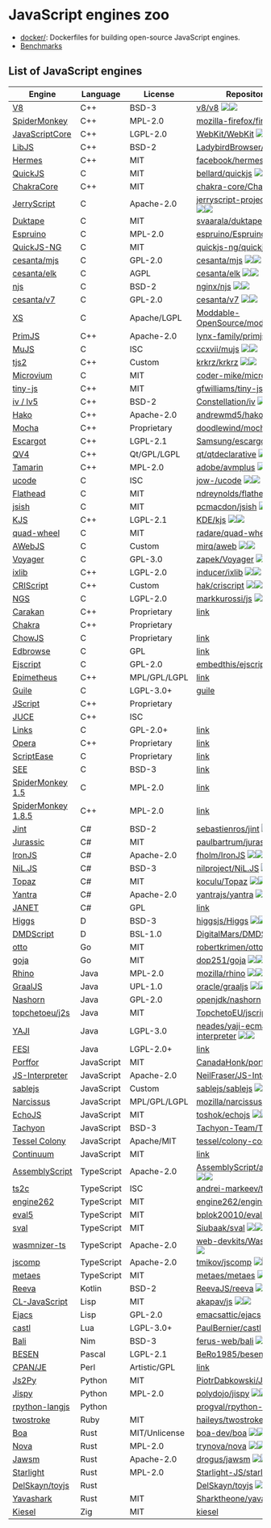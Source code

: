 # JavaScript engines zoo

  * [docker/](docker/): Dockerfiles for building open-source JavaScript engines.
  * [Benchmarks](https://ivankra.github.io/javascript-zoo/)

## List of JavaScript engines

| Engine | Language | License | Repository/URL |
|---|---|---|---|
| [V8](v8.md)                      | C++        | BSD-3 | [v8/v8](https://github.com/v8/v8) <img src="https://img.shields.io/github/stars/v8/v8?label=&style=flat-square" /><img src="https://img.shields.io/github/last-commit/v8/v8?label=&style=flat-square" /> |
| [SpiderMonkey](spidermonkey.md)  | C++        | MPL-2.0 | [mozilla-firefox/firefox](https://github.com/mozilla-firefox/firefox) <img src="https://img.shields.io/github/stars/mozilla-firefox/firefox?label=&style=flat-square" /><img src="https://img.shields.io/github/last-commit/mozilla-firefox/firefox?label=&style=flat-square" /> |
| [JavaScriptCore](jsc.md)         | C++        | LGPL-2.0 | [WebKit/WebKit](https://github.com/WebKit/WebKit) <img src="https://img.shields.io/github/stars/WebKit/WebKit?label=&style=flat-square" /><img src="https://img.shields.io/github/last-commit/WebKit/WebKit?label=&style=flat-square" /> |
| [LibJS](libjs.md)                | C++        | BSD-2 | [LadybirdBrowser/ladybird](https://github.com/LadybirdBrowser/ladybird) <img src="https://img.shields.io/github/stars/LadybirdBrowser/ladybird?label=&style=flat-square" /><img src="https://img.shields.io/github/last-commit/LadybirdBrowser/ladybird?label=&style=flat-square" /> |
| [Hermes](hermes.md)              | C++        | MIT | [facebook/hermes](https://github.com/facebook/hermes) <img src="https://img.shields.io/github/stars/facebook/hermes?label=&style=flat-square" /><img src="https://img.shields.io/github/last-commit/facebook/hermes?label=&style=flat-square" /> |
| [QuickJS](quickjs.md)            | C          | MIT | [bellard/quickjs](https://github.com/bellard/quickjs) <img src="https://img.shields.io/github/stars/bellard/quickjs?label=&style=flat-square" /><img src="https://img.shields.io/github/last-commit/bellard/quickjs?label=&style=flat-square" /> |
| [ChakraCore](chakracore.md)      | C++        | MIT | [chakra-core/ChakraCore](https://github.com/chakra-core/ChakraCore) <img src="https://img.shields.io/github/stars/chakra-core/ChakraCore?label=&style=flat-square" /><img src="https://img.shields.io/github/last-commit/chakra-core/ChakraCore?label=&style=flat-square" /> |
| [JerryScript](jerryscript.md)    | C          | Apache-2.0 | [jerryscript-project/jerryscript](https://github.com/jerryscript-project/jerryscript) <img src="https://img.shields.io/github/stars/jerryscript-project/jerryscript?label=&style=flat-square" /><img src="https://img.shields.io/github/last-commit/jerryscript-project/jerryscript?label=&style=flat-square" /> |
| [Duktape](duktape.md)            | C          | MIT | [svaarala/duktape](https://github.com/svaarala/duktape) <img src="https://img.shields.io/github/stars/svaarala/duktape?label=&style=flat-square" /><img src="https://img.shields.io/github/last-commit/svaarala/duktape?label=&style=flat-square" /> |
| [Espruino](espruino.md)          | C          | MPL-2.0 | [espruino/Espruino](https://github.com/espruino/Espruino) <img src="https://img.shields.io/github/stars/espruino/Espruino?label=&style=flat-square" /><img src="https://img.shields.io/github/last-commit/espruino/Espruino?label=&style=flat-square" /> |
| [QuickJS-NG](quickjs-ng.md)      | C          | MIT | [quickjs-ng/quickjs](https://github.com/quickjs-ng/quickjs) <img src="https://img.shields.io/github/stars/quickjs-ng/quickjs?label=&style=flat-square" /><img src="https://img.shields.io/github/last-commit/quickjs-ng/quickjs?label=&style=flat-square" /> |
| [cesanta/mjs](cesanta-mjs.md)    | C          | GPL-2.0 | [cesanta/mjs](https://github.com/cesanta/mjs) <img src="https://img.shields.io/github/stars/cesanta/mjs?label=&style=flat-square" /><img src="https://img.shields.io/github/last-commit/cesanta/mjs?label=&style=flat-square" /> |
| [cesanta/elk](cesanta-elk.md)    | C          | AGPL | [cesanta/elk](https://github.com/cesanta/elk) <img src="https://img.shields.io/github/stars/cesanta/elk?label=&style=flat-square" /><img src="https://img.shields.io/github/last-commit/cesanta/elk?label=&style=flat-square" /> |
| [njs](njs.md)                    | C          | BSD-2 | [nginx/njs](https://github.com/nginx/njs) <img src="https://img.shields.io/github/stars/nginx/njs?label=&style=flat-square" /><img src="https://img.shields.io/github/last-commit/nginx/njs?label=&style=flat-square" /> |
| [cesanta/v7](cesanta-v7.md)      | C          | GPL-2.0 | [cesanta/v7](https://github.com/cesanta/v7) <img src="https://img.shields.io/github/stars/cesanta/v7?label=&style=flat-square" /><img src="https://img.shields.io/github/last-commit/cesanta/v7?label=&style=flat-square" /> |
| [XS](xs.md)                      | C          | Apache/LGPL | [Moddable-OpenSource/moddable](https://github.com/Moddable-OpenSource/moddable) <img src="https://img.shields.io/github/stars/Moddable-OpenSource/moddable?label=&style=flat-square" /><img src="https://img.shields.io/github/last-commit/Moddable-OpenSource/moddable?label=&style=flat-square" /> |
| [PrimJS](primjs.md)              | C++        | Apache-2.0 | [lynx-family/primjs](https://github.com/lynx-family/primjs) <img src="https://img.shields.io/github/stars/lynx-family/primjs?label=&style=flat-square" /><img src="https://img.shields.io/github/last-commit/lynx-family/primjs?label=&style=flat-square" /> |
| [MuJS](mujs.md)                  | C          | ISC | [ccxvii/mujs](https://github.com/ccxvii/mujs) <img src="https://img.shields.io/github/stars/ccxvii/mujs?label=&style=flat-square" /><img src="https://img.shields.io/github/last-commit/ccxvii/mujs?label=&style=flat-square" /> |
| [tjs2](tjs2.md)                  | C++        | Custom | [krkrz/krkrz](https://github.com/krkrz/krkrz) <img src="https://img.shields.io/github/stars/krkrz/krkrz?label=&style=flat-square" /><img src="https://img.shields.io/github/last-commit/krkrz/krkrz?label=&style=flat-square" /> |
| [Microvium](microvium.md)        | C          | MIT | [coder-mike/microvium](https://github.com/coder-mike/microvium) <img src="https://img.shields.io/github/stars/coder-mike/microvium?label=&style=flat-square" /><img src="https://img.shields.io/github/last-commit/coder-mike/microvium?label=&style=flat-square" /> |
| [tiny-js](tiny-js.md)            | C++        | MIT | [gfwilliams/tiny-js](https://github.com/gfwilliams/tiny-js) <img src="https://img.shields.io/github/stars/gfwilliams/tiny-js?label=&style=flat-square" /><img src="https://img.shields.io/github/last-commit/gfwilliams/tiny-js?label=&style=flat-square" /> |
| [iv / lv5](iv-lv5.md)            | C++        | BSD-2 | [Constellation/iv](https://github.com/Constellation/iv) <img src="https://img.shields.io/github/stars/Constellation/iv?label=&style=flat-square" /><img src="https://img.shields.io/github/last-commit/Constellation/iv?label=&style=flat-square" /> |
| [Hako](hako.md)                  | C++        | Apache-2.0 | [andrewmd5/hako](https://github.com/andrewmd5/hako) <img src="https://img.shields.io/github/stars/andrewmd5/hako?label=&style=flat-square" /><img src="https://img.shields.io/github/last-commit/andrewmd5/hako?label=&style=flat-square" /> |
| [Mocha](mocha.md)                | C++        | Proprietary | [doodlewind/mocha1995](https://github.com/doodlewind/mocha1995) <img src="https://img.shields.io/github/stars/doodlewind/mocha1995?label=&style=flat-square" /><img src="https://img.shields.io/github/last-commit/doodlewind/mocha1995?label=&style=flat-square" /> |
| [Escargot](escargot.md)          | C++        | LGPL-2.1 | [Samsung/escargot](https://github.com/Samsung/escargot) <img src="https://img.shields.io/github/stars/Samsung/escargot?label=&style=flat-square" /><img src="https://img.shields.io/github/last-commit/Samsung/escargot?label=&style=flat-square" /> |
| [QV4](qv4.md)                    | C++        | Qt/GPL/LGPL | [qt/qtdeclarative](https://github.com/qt/qtdeclarative) <img src="https://img.shields.io/github/stars/qt/qtdeclarative?label=&style=flat-square" /><img src="https://img.shields.io/github/last-commit/qt/qtdeclarative?label=&style=flat-square" /> |
| [Tamarin](tamarin.md)            | C++        | MPL-2.0 | [adobe/avmplus](https://github.com/adobe/avmplus) <img src="https://img.shields.io/github/stars/adobe/avmplus?label=&style=flat-square" /><img src="https://img.shields.io/github/last-commit/adobe/avmplus?label=&style=flat-square" /> |
| [ucode](ucode.md)                | C          | ISC | [jow-/ucode](https://github.com/jow-/ucode) <img src="https://img.shields.io/github/stars/jow-/ucode?label=&style=flat-square" /><img src="https://img.shields.io/github/last-commit/jow-/ucode?label=&style=flat-square" /> |
| [Flathead](flathead.md)          | C          | MIT | [ndreynolds/flathead](https://github.com/ndreynolds/flathead) <img src="https://img.shields.io/github/stars/ndreynolds/flathead?label=&style=flat-square" /><img src="https://img.shields.io/github/last-commit/ndreynolds/flathead?label=&style=flat-square" /> |
| [jsish](jsish.md)                | C          | MIT | [pcmacdon/jsish](https://github.com/pcmacdon/jsish) <img src="https://img.shields.io/github/stars/pcmacdon/jsish?label=&style=flat-square" /><img src="https://img.shields.io/github/last-commit/pcmacdon/jsish?label=&style=flat-square" /> |
| [KJS](kjs.md)                    | C++        | LGPL-2.1 | [KDE/kjs](https://github.com/KDE/kjs) <img src="https://img.shields.io/github/stars/KDE/kjs?label=&style=flat-square" /><img src="https://img.shields.io/github/last-commit/KDE/kjs?label=&style=flat-square" /> |
| [quad-wheel](quad-wheel.md)      | C          | MIT | [radare/quad-wheel](https://github.com/radare/quad-wheel) <img src="https://img.shields.io/github/stars/radare/quad-wheel?label=&style=flat-square" /><img src="https://img.shields.io/github/last-commit/radare/quad-wheel?label=&style=flat-square" /> |
| [AWebJS](awebjs.md)              | C          | Custom | [mirq/aweb](https://github.com/mirq/aweb) <img src="https://img.shields.io/github/stars/mirq/aweb?label=&style=flat-square" /><img src="https://img.shields.io/github/last-commit/mirq/aweb?label=&style=flat-square" /> |
| [Voyager](voyager.md)            | C          | GPL-3.0 | [zapek/Voyager](https://github.com/zapek/Voyager) <img src="https://img.shields.io/github/stars/zapek/Voyager?label=&style=flat-square" /><img src="https://img.shields.io/github/last-commit/zapek/Voyager?label=&style=flat-square" /> |
| [ixlib](ixlib.md)                | C++        | LGPL-2.0 | [inducer/ixlib](https://github.com/inducer/ixlib) <img src="https://img.shields.io/github/stars/inducer/ixlib?label=&style=flat-square" /><img src="https://img.shields.io/github/last-commit/inducer/ixlib?label=&style=flat-square" /> |
| [CRIScript](criscript.md)        | C++        | Custom | [hak/criscript](https://github.com/hak/criscript) <img src="https://img.shields.io/github/stars/hak/criscript?label=&style=flat-square" /><img src="https://img.shields.io/github/last-commit/hak/criscript?label=&style=flat-square" /> |
| [NGS](ngs.md)                    | C          | LGPL-2.0 | [markkurossi/js](https://github.com/markkurossi/js) <img src="https://img.shields.io/github/stars/markkurossi/js?label=&style=flat-square" /><img src="https://img.shields.io/github/last-commit/markkurossi/js?label=&style=flat-square" /> |
| [Carakan](carakan.md)            | C++        | Proprietary | [link](https://web.archive.org/web/20170113134110/https://github.com/prestocore/browser) |
| [Chakra](chakra.md)              | C++        | Proprietary |  |
| [ChowJS](chowjs.md)              | C          | Proprietary | [link](https://mp2.dk/techblog/chowjs/) |
| [Edbrowse](edbrowse.md)          | C          | GPL | [link](https://edbrowse.org/) |
| [Ejscript](ejscript.md)          | C          | GPL-2.0 | [embedthis/ejscript](https://github.com/embedthis/ejscript) <img src="https://img.shields.io/github/stars/embedthis/ejscript?label=&style=flat-square" /><img src="https://img.shields.io/github/last-commit/embedthis/ejscript?label=&style=flat-square" /> |
| [Epimetheus](epimetheus.md)      | C++        | MPL/GPL/LGPL | [link](http://www.mozilla.org/js/language/Epimetheus.html) |
| [Guile](guile.md)                | C          | LGPL-3.0+ | [guile](https://git.savannah.gnu.org/git/guile.git) |
| [JScript](jscript.md)            | C++        | Proprietary |  |
| [JUCE](juce.md)                  | C++        | ISC |  |
| [Links](links.md)                | C          | GPL-2.0+ | [link](http://links.twibright.com/) |
| [Opera](opera.md)                | C++        | Proprietary | [link](https://help.opera.com/en/operas-archived-history/) |
| [ScriptEase](scriptease.md)      | C          | Proprietary | [link](https://brent-noorda.com/nombas/history/HistoryOfNombas.html) |
| [SEE](see.md)                    | C          | BSD-3 | [link](https://web.archive.org/web/20100328145240/http://www.adaptive-enterprises.com.au/~d/software/see/) |
| [SpiderMonkey 1.5](spidermonkey-1.5.md) | C          | MPL-2.0 | [link](https://web.archive.org/web/20210420113930/https://developer.mozilla.org/en-US/docs/Archive/Web/JavaScript/New_in_JavaScript/1.5) |
| [SpiderMonkey 1.8.5](spidermonkey-1.8.5.md) | C++        | MPL-2.0 | [link](https://web.archive.org/web/20210420113930/https://developer.mozilla.org/en-US/docs/Archive/Web/JavaScript/New_in_JavaScript/1.8.5) |
| [Jint](jint.md)                  | C#         | BSD-2 | [sebastienros/jint](https://github.com/sebastienros/jint) <img src="https://img.shields.io/github/stars/sebastienros/jint?label=&style=flat-square" /><img src="https://img.shields.io/github/last-commit/sebastienros/jint?label=&style=flat-square" /> |
| [Jurassic](jurassic.md)          | C#         | MIT | [paulbartrum/jurassic](https://github.com/paulbartrum/jurassic) <img src="https://img.shields.io/github/stars/paulbartrum/jurassic?label=&style=flat-square" /><img src="https://img.shields.io/github/last-commit/paulbartrum/jurassic?label=&style=flat-square" /> |
| [IronJS](ironjs.md)              | C#         | Apache-2.0 | [fholm/IronJS](https://github.com/fholm/IronJS) <img src="https://img.shields.io/github/stars/fholm/IronJS?label=&style=flat-square" /><img src="https://img.shields.io/github/last-commit/fholm/IronJS?label=&style=flat-square" /> |
| [NiL.JS](niljs.md)               | C#         | BSD-3 | [nilproject/NiL.JS](https://github.com/nilproject/NiL.JS) <img src="https://img.shields.io/github/stars/nilproject/NiL.JS?label=&style=flat-square" /><img src="https://img.shields.io/github/last-commit/nilproject/NiL.JS?label=&style=flat-square" /> |
| [Topaz](topaz.md)                | C#         | MIT | [koculu/Topaz](https://github.com/koculu/Topaz) <img src="https://img.shields.io/github/stars/koculu/Topaz?label=&style=flat-square" /><img src="https://img.shields.io/github/last-commit/koculu/Topaz?label=&style=flat-square" /> |
| [Yantra](yantra.md)              | C#         | Apache-2.0 | [yantrajs/yantra](https://github.com/yantrajs/yantra) <img src="https://img.shields.io/github/stars/yantrajs/yantra?label=&style=flat-square" /><img src="https://img.shields.io/github/last-commit/yantrajs/yantra?label=&style=flat-square" /> |
| [JANET](janet.md)                | C#         | GPL | [link](https://web.archive.org/web/20050404081554/http://janet-js.sourceforge.net/) |
| [Higgs](higgs.md)                | D          | BSD-3 | [higgsjs/Higgs](https://github.com/higgsjs/Higgs) <img src="https://img.shields.io/github/stars/higgsjs/Higgs?label=&style=flat-square" /><img src="https://img.shields.io/github/last-commit/higgsjs/Higgs?label=&style=flat-square" /> |
| [DMDScript](dmdscript.md)        | D          | BSL-1.0 | [DigitalMars/DMDScript](https://github.com/DigitalMars/DMDScript) <img src="https://img.shields.io/github/stars/DigitalMars/DMDScript?label=&style=flat-square" /><img src="https://img.shields.io/github/last-commit/DigitalMars/DMDScript?label=&style=flat-square" /> |
| [otto](otto.md)                  | Go         | MIT | [robertkrimen/otto](https://github.com/robertkrimen/otto) <img src="https://img.shields.io/github/stars/robertkrimen/otto?label=&style=flat-square" /><img src="https://img.shields.io/github/last-commit/robertkrimen/otto?label=&style=flat-square" /> |
| [goja](goja.md)                  | Go         | MIT | [dop251/goja](https://github.com/dop251/goja) <img src="https://img.shields.io/github/stars/dop251/goja?label=&style=flat-square" /><img src="https://img.shields.io/github/last-commit/dop251/goja?label=&style=flat-square" /> |
| [Rhino](rhino.md)                | Java       | MPL-2.0 | [mozilla/rhino](https://github.com/mozilla/rhino) <img src="https://img.shields.io/github/stars/mozilla/rhino?label=&style=flat-square" /><img src="https://img.shields.io/github/last-commit/mozilla/rhino?label=&style=flat-square" /> |
| [GraalJS](graaljs.md)            | Java       | UPL-1.0 | [oracle/graaljs](https://github.com/oracle/graaljs) <img src="https://img.shields.io/github/stars/oracle/graaljs?label=&style=flat-square" /><img src="https://img.shields.io/github/last-commit/oracle/graaljs?label=&style=flat-square" /> |
| [Nashorn](nashorn.md)            | Java       | GPL-2.0 | [openjdk/nashorn](https://github.com/openjdk/nashorn) <img src="https://img.shields.io/github/stars/openjdk/nashorn?label=&style=flat-square" /><img src="https://img.shields.io/github/last-commit/openjdk/nashorn?label=&style=flat-square" /> |
| [topchetoeu/j2s](topchetoeu-j2s.md) | Java       | MIT | [TopchetoEU/jscript](https://github.com/TopchetoEU/jscript) <img src="https://img.shields.io/github/stars/TopchetoEU/jscript?label=&style=flat-square" /><img src="https://img.shields.io/github/last-commit/TopchetoEU/jscript?label=&style=flat-square" /> |
| [YAJI](yaji.md)                  | Java       | LGPL-3.0 | [neades/yaji-ecmascript-interpreter](https://github.com/neades/yaji-ecmascript-interpreter) <img src="https://img.shields.io/github/stars/neades/yaji-ecmascript-interpreter?label=&style=flat-square" /><img src="https://img.shields.io/github/last-commit/neades/yaji-ecmascript-interpreter?label=&style=flat-square" /> |
| [FESI](fesi.md)                  | Java       | LGPL-2.0+ | [link](https://web.archive.org/web/20120523224913/http://www.lugrin.ch/fesi/) |
| [Porffor](porffor.md)            | JavaScript | MIT | [CanadaHonk/porffor](https://github.com/CanadaHonk/porffor) <img src="https://img.shields.io/github/stars/CanadaHonk/porffor?label=&style=flat-square" /><img src="https://img.shields.io/github/last-commit/CanadaHonk/porffor?label=&style=flat-square" /> |
| [JS-Interpreter](js-interpreter.md) | JavaScript | Apache-2.0 | [NeilFraser/JS-Interpreter](https://github.com/NeilFraser/JS-Interpreter) <img src="https://img.shields.io/github/stars/NeilFraser/JS-Interpreter?label=&style=flat-square" /><img src="https://img.shields.io/github/last-commit/NeilFraser/JS-Interpreter?label=&style=flat-square" /> |
| [sablejs](sablejs.md)            | JavaScript | Custom | [sablejs/sablejs](https://github.com/sablejs/sablejs) <img src="https://img.shields.io/github/stars/sablejs/sablejs?label=&style=flat-square" /><img src="https://img.shields.io/github/last-commit/sablejs/sablejs?label=&style=flat-square" /> |
| [Narcissus](narcissus.md)        | JavaScript | MPL/GPL/LGPL | [mozilla/narcissus](https://github.com/mozilla/narcissus) <img src="https://img.shields.io/github/stars/mozilla/narcissus?label=&style=flat-square" /><img src="https://img.shields.io/github/last-commit/mozilla/narcissus?label=&style=flat-square" /> |
| [EchoJS](echojs.md)              | JavaScript | MIT | [toshok/echojs](https://github.com/toshok/echojs) <img src="https://img.shields.io/github/stars/toshok/echojs?label=&style=flat-square" /><img src="https://img.shields.io/github/last-commit/toshok/echojs?label=&style=flat-square" /> |
| [Tachyon](tachyon.md)            | JavaScript | BSD-3 | [Tachyon-Team/Tachyon](https://github.com/Tachyon-Team/Tachyon) <img src="https://img.shields.io/github/stars/Tachyon-Team/Tachyon?label=&style=flat-square" /><img src="https://img.shields.io/github/last-commit/Tachyon-Team/Tachyon?label=&style=flat-square" /> |
| [Tessel Colony](tessel-colony.md) | JavaScript | Apache/MIT | [tessel/colony-compiler](https://github.com/tessel/colony-compiler) <img src="https://img.shields.io/github/stars/tessel/colony-compiler?label=&style=flat-square" /><img src="https://img.shields.io/github/last-commit/tessel/colony-compiler?label=&style=flat-square" /> |
| [Continuum](continuum.md)        | JavaScript | MIT | [link](https://web.archive.org/web/20150619174908/https://github.com/benvie/continuum) |
| [AssemblyScript](assemblyscript.md) | TypeScript | Apache-2.0 | [AssemblyScript/assemblyscript](https://github.com/AssemblyScript/assemblyscript) <img src="https://img.shields.io/github/stars/AssemblyScript/assemblyscript?label=&style=flat-square" /><img src="https://img.shields.io/github/last-commit/AssemblyScript/assemblyscript?label=&style=flat-square" /> |
| [ts2c](ts2c.md)                  | TypeScript | ISC | [andrei-markeev/ts2c](https://github.com/andrei-markeev/ts2c) <img src="https://img.shields.io/github/stars/andrei-markeev/ts2c?label=&style=flat-square" /><img src="https://img.shields.io/github/last-commit/andrei-markeev/ts2c?label=&style=flat-square" /> |
| [engine262](engine262.md)        | TypeScript | MIT | [engine262/engine262](https://github.com/engine262/engine262) <img src="https://img.shields.io/github/stars/engine262/engine262?label=&style=flat-square" /><img src="https://img.shields.io/github/last-commit/engine262/engine262?label=&style=flat-square" /> |
| [eval5](eval5.md)                | TypeScript | MIT | [bplok20010/eval5](https://github.com/bplok20010/eval5) <img src="https://img.shields.io/github/stars/bplok20010/eval5?label=&style=flat-square" /><img src="https://img.shields.io/github/last-commit/bplok20010/eval5?label=&style=flat-square" /> |
| [sval](sval.md)                  | TypeScript | MIT | [Siubaak/sval](https://github.com/Siubaak/sval) <img src="https://img.shields.io/github/stars/Siubaak/sval?label=&style=flat-square" /><img src="https://img.shields.io/github/last-commit/Siubaak/sval?label=&style=flat-square" /> |
| [wasmnizer-ts](wasmnizer-ts.md)  | TypeScript | Apache-2.0 | [web-devkits/Wasmnizer-ts](https://github.com/web-devkits/Wasmnizer-ts) <img src="https://img.shields.io/github/stars/web-devkits/Wasmnizer-ts?label=&style=flat-square" /><img src="https://img.shields.io/github/last-commit/web-devkits/Wasmnizer-ts?label=&style=flat-square" /> |
| [jscomp](jscomp.md)              | TypeScript | Apache-2.0 | [tmikov/jscomp](https://github.com/tmikov/jscomp) <img src="https://img.shields.io/github/stars/tmikov/jscomp?label=&style=flat-square" /><img src="https://img.shields.io/github/last-commit/tmikov/jscomp?label=&style=flat-square" /> |
| [metaes](metaes.md)              | TypeScript | MIT | [metaes/metaes](https://github.com/metaes/metaes) <img src="https://img.shields.io/github/stars/metaes/metaes?label=&style=flat-square" /><img src="https://img.shields.io/github/last-commit/metaes/metaes?label=&style=flat-square" /> |
| [Reeva](reeva.md)                | Kotlin     | BSD-2 | [ReevaJS/reeva](https://github.com/ReevaJS/reeva) <img src="https://img.shields.io/github/stars/ReevaJS/reeva?label=&style=flat-square" /><img src="https://img.shields.io/github/last-commit/ReevaJS/reeva?label=&style=flat-square" /> |
| [CL-JavaScript](cl-javascript.md) | Lisp       | MIT | [akapav/js](https://github.com/akapav/js) <img src="https://img.shields.io/github/stars/akapav/js?label=&style=flat-square" /><img src="https://img.shields.io/github/last-commit/akapav/js?label=&style=flat-square" /> |
| [Ejacs](ejacs.md)                | Lisp       | GPL-2.0 | [emacsattic/ejacs](https://github.com/emacsattic/ejacs) <img src="https://img.shields.io/github/stars/emacsattic/ejacs?label=&style=flat-square" /><img src="https://img.shields.io/github/last-commit/emacsattic/ejacs?label=&style=flat-square" /> |
| [castl](castl.md)                | Lua        | LGPL-3.0+ | [PaulBernier/castl](https://github.com/PaulBernier/castl) <img src="https://img.shields.io/github/stars/PaulBernier/castl?label=&style=flat-square" /><img src="https://img.shields.io/github/last-commit/PaulBernier/castl?label=&style=flat-square" /> |
| [Bali](bali.md)                  | Nim        | BSD-3 | [ferus-web/bali](https://github.com/ferus-web/bali) <img src="https://img.shields.io/github/stars/ferus-web/bali?label=&style=flat-square" /><img src="https://img.shields.io/github/last-commit/ferus-web/bali?label=&style=flat-square" /> |
| [BESEN](besen.md)                | Pascal     | LGPL-2.1 | [BeRo1985/besen](https://github.com/BeRo1985/besen) <img src="https://img.shields.io/github/stars/BeRo1985/besen?label=&style=flat-square" /><img src="https://img.shields.io/github/last-commit/BeRo1985/besen?label=&style=flat-square" /> |
| [CPAN/JE](cpan-je.md)            | Perl       | Artistic/GPL | [link](https://metacpan.org/dist/JE) |
| [Js2Py](js2py.md)                | Python     | MIT | [PiotrDabkowski/Js2Py](https://github.com/PiotrDabkowski/Js2Py) <img src="https://img.shields.io/github/stars/PiotrDabkowski/Js2Py?label=&style=flat-square" /><img src="https://img.shields.io/github/last-commit/PiotrDabkowski/Js2Py?label=&style=flat-square" /> |
| [Jispy](jispy.md)                | Python     | MPL-2.0 | [polydojo/jispy](https://github.com/polydojo/jispy) <img src="https://img.shields.io/github/stars/polydojo/jispy?label=&style=flat-square" /><img src="https://img.shields.io/github/last-commit/polydojo/jispy?label=&style=flat-square" /> |
| [rpython-langjs](rpython-langjs.md) | Python     |  | [progval/rpython-langjs](https://github.com/progval/rpython-langjs) <img src="https://img.shields.io/github/stars/progval/rpython-langjs?label=&style=flat-square" /><img src="https://img.shields.io/github/last-commit/progval/rpython-langjs?label=&style=flat-square" /> |
| [twostroke](twostroke.md)        | Ruby       | MIT | [haileys/twostroke](https://github.com/haileys/twostroke) <img src="https://img.shields.io/github/stars/haileys/twostroke?label=&style=flat-square" /><img src="https://img.shields.io/github/last-commit/haileys/twostroke?label=&style=flat-square" /> |
| [Boa](boa.md)                    | Rust       | MIT/Unlicense | [boa-dev/boa](https://github.com/boa-dev/boa) <img src="https://img.shields.io/github/stars/boa-dev/boa?label=&style=flat-square" /><img src="https://img.shields.io/github/last-commit/boa-dev/boa?label=&style=flat-square" /> |
| [Nova](nova.md)                  | Rust       | MPL-2.0 | [trynova/nova](https://github.com/trynova/nova) <img src="https://img.shields.io/github/stars/trynova/nova?label=&style=flat-square" /><img src="https://img.shields.io/github/last-commit/trynova/nova?label=&style=flat-square" /> |
| [Jawsm](jawsm.md)                | Rust       | Apache-2.0 | [drogus/jawsm](https://github.com/drogus/jawsm) <img src="https://img.shields.io/github/stars/drogus/jawsm?label=&style=flat-square" /><img src="https://img.shields.io/github/last-commit/drogus/jawsm?label=&style=flat-square" /> |
| [Starlight](starlight.md)        | Rust       | MPL-2.0 | [Starlight-JS/starlight](https://github.com/Starlight-JS/starlight) <img src="https://img.shields.io/github/stars/Starlight-JS/starlight?label=&style=flat-square" /><img src="https://img.shields.io/github/last-commit/Starlight-JS/starlight?label=&style=flat-square" /> |
| [DelSkayn/toyjs](toyjs.md)       | Rust       |  | [DelSkayn/toyjs](https://github.com/DelSkayn/toyjs) <img src="https://img.shields.io/github/stars/DelSkayn/toyjs?label=&style=flat-square" /><img src="https://img.shields.io/github/last-commit/DelSkayn/toyjs?label=&style=flat-square" /> |
| [Yavashark](yavashark.md)        | Rust       | MIT | [Sharktheone/yavashark](https://github.com/Sharktheone/yavashark) <img src="https://img.shields.io/github/stars/Sharktheone/yavashark?label=&style=flat-square" /><img src="https://img.shields.io/github/last-commit/Sharktheone/yavashark?label=&style=flat-square" /> |
| [Kiesel](kiesel.md)              | Zig        | MIT | [kiesel](https://codeberg.org/kiesel-js/kiesel.git) |
